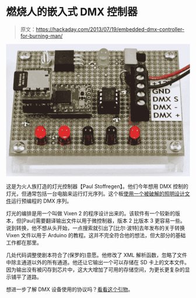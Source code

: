 # 燃烧人的嵌入式 DMX 控制器

> 原文：<https://hackaday.com/2013/07/19/embedded-dmx-controller-for-burning-man/>

![embedded-dmx-controller](img/55ae44eb4fa5f892dabdae4e66312f06.png)

这是为火人族打造的灯光控制器【Paul Stoffregen】。他们今年想用 DMX 控制的灯光，但通常包括一台电脑来运行灯光序列。这个板[使用一个被破解的照明设计文件](http://www.dorkbotpdx.org/blog/paul/dmx_lighting_sequence_player)运行预编程的 DMX 序列。

灯光的编排是用一个叫做 Vixen 2 的程序设计出来的。该软件有一个较新的版本，但[Paul]需要翻译输出文件以用于微控制器，版本 2 比版本 3 更容易一些。说到转换，他不想从头开始，一点搜索就引出了[比尔·波特]去年发布的关于转换 Vixen 文件以用于 Arduino 的教程。这并不完全符合他的想法，但大部分的基础工作都在那里。

几处代码调整使剧本符合了(保罗的)意愿。他修改了 XML 解析函数，忽略了文件中除主通道以外的所有通道。他还让它输出一个可以存储在 SD 卡上的文本文件。因为输出没有被闪存到芯片中，这大大增加了可用的存储空间，为更长更复杂的显示铺平了道路。

想进一步了解 DMX 设备使用的协议吗？[看看这个引物](http://hackaday.com/2011/11/01/looking-toward-christmas-decor-by-learning-about-dmx/)。